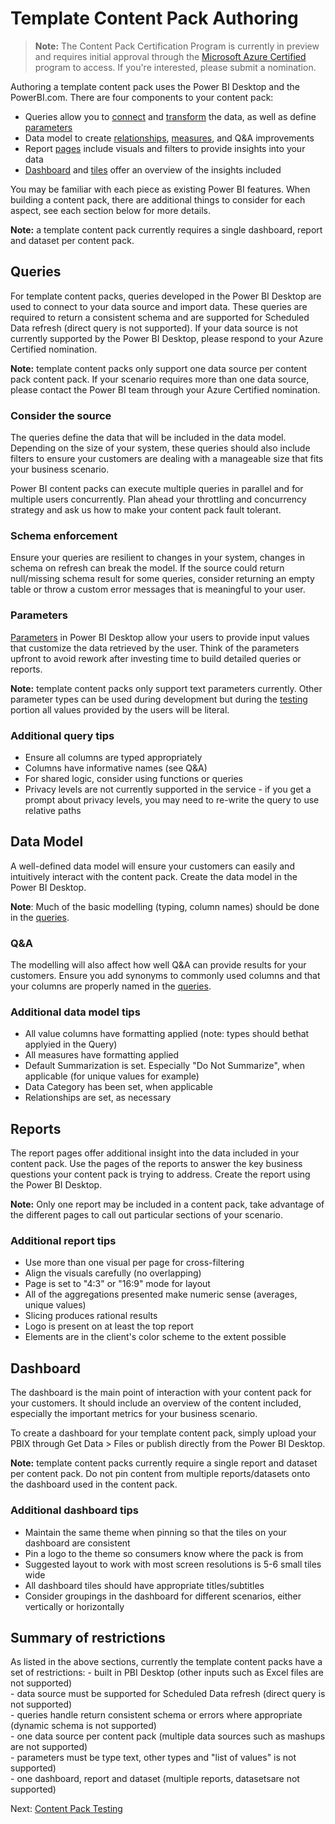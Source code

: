 <properties 
   pageTitle="Template Content Pack Authoring"
   description="Template Content Pack Authoring"
   services="powerbi" 
   documentationCenter="" 
   authors="theresapalmer" 
   manager="mblythe" 
   backup=""
   editor=""
   tags=""
   qualityFocus="no"
   qualityDate=""/>
 
<tags
   ms.service="powerbi"
   ms.devlang="NA"
   ms.topic="article"
   ms.tgt_pltfrm="NA"
   ms.workload="powerbi"
   ms.date="05/17/2016"
   ms.author="tpalmer"/>

# Template Content Pack Authoring

>**Note:** The Content Pack Certification Program is currently in preview and requires initial approval through the [Microsoft Azure Certified](powerbi-developer-content-pack-overview.md/#Nomination) program to access. If you're interested, please submit a nomination.

Authoring a template content pack uses the Power BI Desktop and the PowerBI.com. There are four components to your content pack:

-	Queries allow you to [connect](powerbi-desktop-connect-to-data/) and [transform](powerbi-desktop-query-overview/) the data, as well as define [parameters](https://powerbi.microsoft.com/en-us/blog/deep-dive-into-query-parameters-and-power-bi-templates/)  
-	Data model to create [relationships](powerbi-desktop-create-and-manage-relationships), [measures](powerbi-desktop-measures), and Q&A improvements  
-	Report [pages](powerbi-desktop-report-view) include visuals and filters to provide insights into your data  
-	[Dashboard](powerbi-service-dashboards/) and [tiles](powerbi-service-create-a-dashboard/) offer an overview of the insights included  

You may be familiar with each piece as existing Power BI features. When building a content pack, there are additional things to consider for each aspect, see each section below for more details.

**Note:** a template content pack currently requires a single dashboard, report and dataset per content pack.

<a name="queries"></a>
## Queries
For template content packs, queries developed in the Power BI Desktop are used to connect to your data source and import data. These queries are required to return a consistent schema and are supported for Scheduled Data refresh (direct query is not supported). If your data source is not currently supported by the Power BI Desktop, please respond to your Azure Certified nomination.

**Note:** template content packs only support one data source per content pack content pack. If your scenario requires more than one data source, please contact the Power BI team through your Azure Certified nomination.

### Consider the source
The queries define the data that will be included in the data model. Depending on the size of your system, these queries should also include filters to ensure your customers are dealing with a manageable size that fits your business scenario.

Power BI content packs can execute multiple queries in parallel and for multiple users concurrently.  Plan ahead your throttling and concurrency strategy and ask us how to make your content pack fault tolerant.

### Schema enforcement
Ensure your queries are resilient to changes in your system, changes in schema on refresh can break the model. If the source could return null/missing schema result for some queries, consider returning an empty table or throw a custom error messages that is meaningful to your user.

### Parameters
[Parameters](https://powerbi.microsoft.com/en-us/blog/deep-dive-into-query-parameters-and-power-bi-templates/) in Power BI Desktop allow your users to provide input values that customize the data retrieved by the user. Think of the parameters upfront to avoid rework after investing time to build detailed queries or reports.

**Note:** template content packs only support text parameters currently. Other parameter types can be used during development but during the [testing](powerbi-developer-content-pack-testing.md/#templates) portion all values provided by the users will be literal.

### Additional query tips
-	Ensure all columns are typed appropriately
-	Columns have informative names (see Q&A)
-	For shared logic, consider using functions or queries
-	Privacy levels are not currently supported in the service - if you get a prompt about privacy levels, you may need to re-write the query to use relative paths

## Data Model
A well-defined data model will ensure your customers can easily and intuitively interact with the content pack. Create the data model in the Power BI Desktop.

**Note**: Much of the basic modelling (typing, column names) should be done in the [queries](#queries).

### Q&A
The modelling will also affect how well Q&A can provide results for your customers. Ensure you add synonyms to commonly used columns and that your columns are properly named in the [queries](#queries).

### Additional data model tips
-	All value columns have formatting applied (note: types should bethat applyied in the Query)
-	All measures have formatting applied
-	Default Summarization is set. Especially "Do Not Summarize", when applicable (for unique values for example)
-	Data Category has been set, when applicable
-	Relationships are set, as necessary


## Reports
The report pages offer additional insight into the data included in your content pack. Use the pages of the reports to answer the key business questions your content pack is trying to address. Create the report using the Power BI Desktop.

**Note:** Only one report may be included in a content pack, take advantage of the different pages to call out particular sections of your scenario.

### Additional report tips
-	Use more than one visual per page for cross-filtering
-	Align the visuals carefully (no overlapping)
-	Page is set to "4:3" or "16:9" mode for layout
-	All of the aggregations presented make numeric sense (averages, unique values)
-	Slicing produces rational results
-	Logo is present on at least the top report
-	Elements are in the client's color scheme to the extent possible

## Dashboard
The dashboard is the main point of interaction with your content pack for your customers. It should include an overview of the content included, especially the important metrics for your business scenario.

To create a dashboard for your template content pack, simply upload your PBIX through Get Data > Files or publish directly from the Power BI Desktop.

**Note:** template content packs currently require a single report and dataset per content pack. Do not pin content from multiple reports/datasets onto the dashboard used in the content pack.

### Additional dashboard tips
-	Maintain the same theme when pinning so that the tiles on your dashboard are consistent
-	Pin a logo to the theme so consumers know where the pack is from
-	Suggested layout to work with most screen resolutions is 5-6 small tiles wide
-	All dashboard tiles should have appropriate titles/subtitles
-	Consider groupings in the dashboard for different scenarios, either vertically or horizontally

<a name="restrictions"></a>
## Summary of restrictions
As listed in the above sections, currently the template content packs have a set of restrictions:
    - built in PBI Desktop (other inputs such as Excel files are not supported)  
    - data source must be supported for Scheduled Data refresh (direct query is not supported)  
    - queries handle return consistent schema or errors where appropriate (dynamic schema is not supported)  
    - one data source per content pack (multiple data sources such as mashups are not supported)  
    - parameters must be type text, other types and "list of values" is not supported)  
    - one dashboard, report and dataset (multiple reports, datasetsare not supported)  

Next: [Content Pack Testing](powerbi-developer-content-pack-testing.md)
